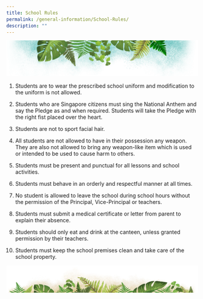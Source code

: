 ```yaml
---
title: School Rules
permalink: /general-information/School-Rules/
description: ""
---
```

![](/images/Banner.png)

1.  Students are to wear the prescribed school uniform and modification to the uniform is not allowed.  
      
    
2.  Students who are Singapore citizens must sing the National Anthem and say the Pledge as and when required. Students will take the Pledge with the right fist placed over the heart.  
      
    
3.  Students are not to sport facial hair.  
      
    
4.  All students are not allowed to have in their possession any weapon. They are also not allowed to bring any weapon-like item which is used or intended to be used to cause harm to others.  
      
    
5.  Students must be present and punctual for all lessons and school activities.  
      
    
6.  Students must behave in an orderly and respectful manner at all times.  
      
    
7.  No student is allowed to leave the school during school hours without the permission of the Principal, Vice-Principal or teachers.  
      
    
8.  Students must submit a medical certificate or letter from parent to explain their absence.  
      
    
9.  Students should only eat and drink at the canteen, unless granted permission by their teachers.  
      
    
10.  Students must keep the school premises clean and take care of the school property.

![](/images/bg-bottom.png)